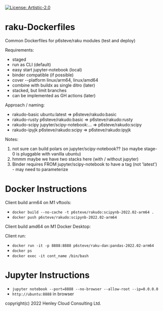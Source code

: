 [![License: Artistic-2.0](https://img.shields.io/badge/License-Artistic%202.0-0298c3.svg)](https://opensource.org/licenses/Artistic-2.0)

# raku-Dockerfiles
Common Dockerfiles for p6steve/raku modules (test and deploy)

Requirements:
* staged
* run as CLI (default)
* easy start jupyter-notebook (local)
* binder compatible (if possible)
* cover --platform linux/arm64, linux/amd64
* combine with buildx as single ditro (later)
* stacked, but limit branches
* can be implemented as GH actions (later)

Approach / naming:
* rakudo-basic	ubuntu:latest => p6steve/rakudo:basic
* rakudo-rusty	p6steve/rakudo:basic => p6steve/rakudo:rusty
* rakudo-scipy	jupyter/scipy-notebook:... => p6steve/rakudo:scipy
* rakudo-ipyjk	p6steve/rakudo:scipy => p6steve/rakudo:ipyjk

Notes:
1. not sure can build polars on jupyter/scipy-notebook?? (so maybe stage-0 is pluggable with vanilla ubuntu)
2. hmmm maybe we have two stacks here (with / without jupyter)
3. Binder requires  FROM jupyter/scipy-notebook to have a tag (not 'latest') - may need to parameterize

# Docker Instructions

Client build arm64 on M1 vftools:

* ```docker build --no-cache -t p6steve/rakudo:scipynb-2022.02-arm64 .```
* ```docker push p6steve/rakudo:scipynb-2022.02-arm64```

Client build amd64 on M1 Docker Desktop:

Client run:

* ```docker run -it -p 8888:8888 p6steve/raku-dan:pandas-2022.02-arm64```
* ```docker ps```
* ```docker exec -it cont_name /bin/bash```

# Jupyter Instructions

* ```jupyter notebook --port=8888 --no-browser --allow-root --ip=0.0.0.0```
* ```http://ubuntu:8888``` in browser

copyright(c) 2022 Henley Cloud Consulting Ltd.

